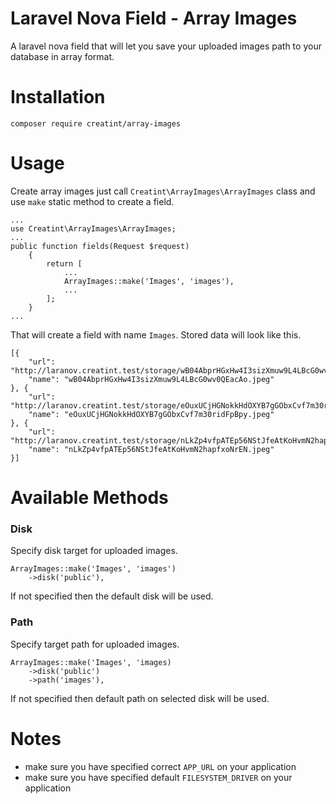 # Laravel Nova Field - Array Images
A laravel nova field that will let you save your uploaded images path to your database in array format.

# Installation
```
composer require creatint/array-images
```

# Usage
Create array images just call `Creatint\ArrayImages\ArrayImages` class and use `make` static method to create a field.
```
...
use Creatint\ArrayImages\ArrayImages;
...
public function fields(Request $request)
    {
        return [
            ...
            ArrayImages::make('Images', 'images'),
            ...
        ];
    }
...
```
That will create a field with name `Images`. Stored data will look like this.
```
[{
    "url": "http://laranov.creatint.test/storage/wB04AbprHGxHw4I3sizXmuw9L4LBcG0wv0QEacAo.jpeg",
    "name": "wB04AbprHGxHw4I3sizXmuw9L4LBcG0wv0QEacAo.jpeg"
}, {
    "url": "http://laranov.creatint.test/storage/eOuxUCjHGNokkHdOXYB7gGObxCvf7m30ridFpBpy.jpeg",
    "name": "eOuxUCjHGNokkHdOXYB7gGObxCvf7m30ridFpBpy.jpeg"
}, {
    "url": "http://laranov.creatint.test/storage/nLkZp4vfpATEp56NStJfeAtKoHvmN2hapfxoNrEN.jpeg",
    "name": "nLkZp4vfpATEp56NStJfeAtKoHvmN2hapfxoNrEN.jpeg"
}]
```

# Available Methods
### Disk
Specify disk target for uploaded images.
```
ArrayImages::make('Images', 'images')
    ->disk('public'),
```
If not specified then the default disk will be used.

### Path
Specify target path for uploaded images.
```
ArrayImages::make('Images', 'images)
    ->disk('public')
    ->path('images'),
```
If not specified then default path on selected disk will be used.


# Notes
- make sure you have specified correct `APP_URL` on your application
- make sure you have specified default `FILESYSTEM_DRIVER` on your application
